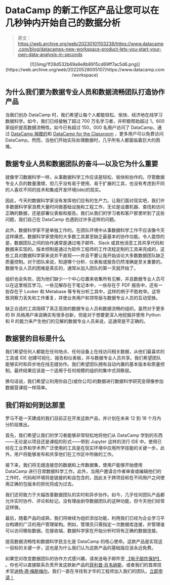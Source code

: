 # DataCamp 的新工作区产品让您可以在几秒钟内开始自己的数据分析

> 原文：<https://web.archive.org/web/20230101103238/https://www.datacamp.com/blog/datacamps-new-workspace-product-lets-you-start-your-own-data-analysis-in-seconds>

<center>[![](img/1f28d532b69a9e8b8915cd69ff7ac5d6.png)](https://web.archive.org/web/20220528005107/https://www.datacamp.com/workspace)</center>

## 为什么我们要为数据专业人员和数据流畅团队打造协作产品

当我们创办 DataCamp 时，我们希望让每个人都能轻松、愉快、经济地在线学习数据科学。如今，我们已经接触了超过 700 万名学习者，并积极帮助超过 1，600 家组织提高数据流畅性。如今已有超过 150，000 名用户访问了 DataCamp，通过 [DataCamp 捐赠的](https://web.archive.org/web/20220528005107/https://www.datacamp.com/community/blog/datacamp-donates)和 [DataCamp for the Classroom](https://web.archive.org/web/20220528005107/https://www.datacamp.com/community/blog/datacamp-donates) ，更多用户可以免费访问 DataCamp。然而，当他们开始实际处理数据时，几乎所有人都面临着巨大的困难。

## 数据专业人员和数据团队的奋斗—以及它为什么重要

就像学习数据科学一样，从事数据科学工作应该是轻松、愉快和协作的。尽管数据专业人员的数量激增，但几乎没有易于使用、易于扩展的工具，也没有考虑到不同的人喜欢不同的技术和集成开发环境(ide)的现实。

因此，今天的数据科学家没有发挥他们应有的生产力。让我们面对现实吧，我们许多数据科学家浪费大量时间做基础设施和工程工作，无论是设置机器、查找和访问正确的数据，还是部署仪表板和报告。我们从我们的学习者和客户那里听到了这些问题，我们自己在 DataCamp 也遇到过许多这样的问题。

此外，数据科学家不是单独工作的。在团队环境中从事数据科学工作不应该像今天这样痛苦。数据科学家使用的大多数工具甚至缺乏最基本的协作功能。令人震惊的是，数据团队之间的协作通常是通过电子邮件、Slack 或其他消息工具共享代码和数据来实现的。版本控制是通过为软件工程师的工作流程定制的工具来完成的，这些工具对数据科学家来说并不直观——并且不要让我开始谈论大多数数据团队缺乏质量控制。对于团队来说，知道哪个分析、仪表板或报告仍然准确是至关重要的。数据专业人员的困难是真实的，通常从加入团队的第一天就开始了。

组织也会失败，因为他们缺少一个中心位置来收集所有见解，并且数据专业人员可以在这里相互学习。一些见解存在于笔记本中，一些存在于 PDF 报告中，还有一些存在于 Looker 和 Metabase 等专有分析工具中，这样的例子不胜枚举。这导致洞察力丢失和工作重复，并使业务用户和领导层与数据专业人员的互动受挫。

缺乏合适的工具阻碍了真正高效的数据专业人员和数据流畅的组织。虽然对于更多的 BI 风格用户来说确实有很多创新，但是对于想要更深入地挖掘并使用 Python 和 R 的能力来产生他们的见解的数据专业人员来说，这通常是不正确的。

## 数据营的目标是什么

我们希望任何人都能在任何地点、任何设备上在线访问相关数据，从他们最喜欢的工具或 IDE 创建可视化、报告和仪表板，并与数据专业人员共享。我们希望团队能够实时和异步地在线无缝协作。我们希望团队拥有自动内置的基本版本和质量控制。最终结果应该是一个适用于任何规模的组织的集中式洞察层。

换句话说，我们希望让利用你自己(或你公司)的数据进行数据科学研究变得像参加数据营课程一样简单。

## 我们将如何到达那里

罗马不是一天建成的我们目前正在开发这款产品，并计划在未来 12 到 18 个月内分阶段推出。

首先，我们希望让我们的学习者能够非常轻松地将他们从 DataCamp 学到的东西——无论是以项目还是课程的形式——带到 Jupyter 这样的流行 IDE 中。使用已经在工业界和学术界广泛使用的工具是在现实环境中应用所学技能的关键一步。此外，用户将能够发布和共享他们在工作区中所做的工作。

接下来，我们将无缝连接您的数据和上传数据集，使用户能够开始使用 DataCamp 进行日常数据科学工作。此外，当用户邀请合作者审查或编辑他们的工作时，代码和环境将是链接的和自包含的，因此关于跨项目和在不同用户之间使用正确的包版本的担忧将成为过去。

我们还将致力于大幅改善数据团队的实时和异步协作。如今，几乎任何团队产品都允许实时协作、评论和标记。没有理由剥夺数据团队的这种功能，但今天他们经常这样做。

最后，随着产品的成熟，我们将继续为组织添加功能，利用我们已经为企业学习平台构建的广泛的用户管理架构。例如，管理员只需指定一次数据库连接，并管理谁可以访问哪些数据。在接收端，数据科学家在开始分析时将有正确的数据连接。

提高数据流畅性和数据科学民主化是 DataCamp 的核心使命。这款产品是实现这一目标的关键一步，这也是为什么我们认为这款产品的基础版应该永远免费。

如果您对改变数据团队的协作方式感兴趣，请发送电子邮件至 [【电子邮件保护】](/web/20220528005107/https://www.datacamp.com/cdn-cgi/l/email-protection#6d1f020e0608191e05041d2d090c190c0e0c001d430e0200) 。你也可以直接联系负责开发这款新产品的[菲利普·肖韦纳斯](https://web.archive.org/web/20220528005107/https://www.linkedin.com/in/filip-schouwenaars-b576b74a/)，或者我们的首席技术官[迪特·德·梅斯梅尔](https://web.archive.org/web/20220528005107/https://www.linkedin.com/in/dieterdemesmaeker/)。我们一直在寻找有才华的工程师加入我们的团队。[立即申请！](https://web.archive.org/web/20220528005107/https://boards.greenhouse.io/datacamp/jobs/2582866)
